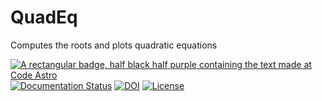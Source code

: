 # QuadEq

Computes the roots and plots quadratic equations

[![A rectangular badge, half black half purple containing the text made at Code Astro](https://img.shields.io/badge/Made%20at-Code/Astro-blueviolet.svg)](https://semaphorep.github.io/codeastro/)
[![Documentation Status](https://readthedocs.org/projects/orbitize/badge/?version=latest)](http://xxxx.readthedocs.io/en/latest/?badge=latest)
[![DOI](https://zenodo.org/badge/DOI/xxx.svg)](https://doi.org/xxx)
[![License](https://img.shields.io/badge/xxx-blue.svg)](https://opensource.org/licenses/xx)
